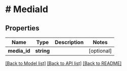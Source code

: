 # # MediaId

## Properties

Name | Type | Description | Notes
------------ | ------------- | ------------- | -------------
**media_id** | **string** |  | [optional]

[[Back to Model list]](../../README.md#models) [[Back to API list]](../../README.md#endpoints) [[Back to README]](../../README.md)
